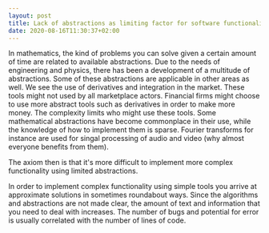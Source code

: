 ```yaml
---
layout: post
title: Lack of abstractions as limiting factor for software functionality
date: 2020-08-16T11:30:37+02:00
---
```


In mathematics, the kind of problems you can solve given a certain amount of time are related to available abstractions. Due to the needs of engineering and physics, there has been a development of a multitude of abstractions. Some of these abstractions are applicable in other areas as well. We see the use of derivatives and integration in the market. These tools might not used by all marketplace actors. Financial firms might choose to use more abstract tools such as derivatives in order to make more money. The complexity limits who might use these tools. Some mathematical abstractions have become commonplace in their use, while the knowledge of how to implement them is sparse. Fourier transforms for instance are used for singal processing of audio and video (why almost everyone benefits from them).

The axiom then is that it's more difficult to implement more complex functionality using limited abstractions.

In order to implement complex functionality using simple tools you arrive at approximate solutions in sometimes roundabout ways. Since the algorithms and abstractions are not made clear, the amount of text and information that you need to deal with increases. The number of bugs and potential for error is usually correlated with the number of lines of code.

